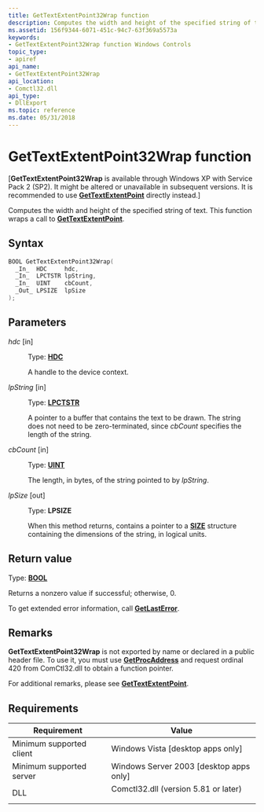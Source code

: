 ```yaml
---
title: GetTextExtentPoint32Wrap function
description: Computes the width and height of the specified string of text. This function wraps a call to GetTextExtentPoint.
ms.assetid: 156f9344-6071-451c-94c7-63f369a5573a
keywords:
- GetTextExtentPoint32Wrap function Windows Controls
topic_type:
- apiref
api_name:
- GetTextExtentPoint32Wrap
api_location:
- Comctl32.dll
api_type:
- DllExport
ms.topic: reference
ms.date: 05/31/2018
---
```


# GetTextExtentPoint32Wrap function

\[**GetTextExtentPoint32Wrap** is available through Windows XP with Service Pack 2 (SP2). It might be altered or unavailable in subsequent versions. It is recommended to use [**GetTextExtentPoint**](/windows/desktop/api/wingdi/nf-wingdi-gettextextentpointa) directly instead.\]

Computes the width and height of the specified string of text. This function wraps a call to [**GetTextExtentPoint**](/windows/desktop/api/wingdi/nf-wingdi-gettextextentpointa).

## Syntax


```C++
BOOL GetTextExtentPoint32Wrap(
  _In_  HDC     hdc,
  _In_  LPCTSTR lpString,
  _In_  UINT    cbCount,
  _Out_ LPSIZE  lpSize
);
```



## Parameters

<dl> <dt>

*hdc* \[in\]
</dt> <dd>

Type: **[**HDC**](/windows/desktop/WinProg/windows-data-types)**

A handle to the device context.

</dd> <dt>

*lpString* \[in\]
</dt> <dd>

Type: **[**LPCTSTR**](/windows/desktop/WinProg/windows-data-types)**

A pointer to a buffer that contains the text to be drawn. The string does not need to be zero-terminated, since *cbCount* specifies the length of the string.

</dd> <dt>

*cbCount* \[in\]
</dt> <dd>

Type: **[**UINT**](/windows/desktop/WinProg/windows-data-types)**

The length, in bytes, of the string pointed to by *lpString*.

</dd> <dt>

*lpSize* \[out\]
</dt> <dd>

Type: **LPSIZE**

When this method returns, contains a pointer to a [**SIZE**](/previous-versions//dd145106(v=vs.85)) structure containing the dimensions of the string, in logical units.

</dd> </dl>

## Return value

Type: **[**BOOL**](/windows/desktop/WinProg/windows-data-types)**

Returns a nonzero value if successful; otherwise, 0.

To get extended error information, call [**GetLastError**](/windows/desktop/api/errhandlingapi/nf-errhandlingapi-getlasterror).

## Remarks

**GetTextExtentPoint32Wrap** is not exported by name or declared in a public header file. To use it, you must use [**GetProcAddress**](/windows/desktop/api/libloaderapi/nf-libloaderapi-getprocaddress) and request ordinal 420 from ComCtl32.dll to obtain a function pointer.

For additional remarks, please see [**GetTextExtentPoint**](/windows/desktop/api/wingdi/nf-wingdi-gettextextentpointa).

## Requirements



| Requirement | Value |
|-------------------------------------|-----------------------------------------------------------------------------------------------------------------|
| Minimum supported client<br/> | Windows Vista \[desktop apps only\]<br/>                                                                  |
| Minimum supported server<br/> | Windows Server 2003 \[desktop apps only\]<br/>                                                            |
| DLL<br/>                      | <dl> <dt>Comctl32.dll (version 5.81 or later)</dt> </dl> |



 

